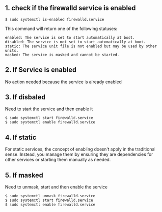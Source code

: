 ## 1. check if the firewalld service is enabled
    $ sudo systemctl is-enabled firewalld.service

This command will return one of the following statuses:

    enabled: The service is set to start automatically at boot.
    disabled: The service is not set to start automatically at boot.
    static: The service unit file is not enabled but may be used by other units.
    masked: The service is masked and cannot be started.
    
## 2. If Service is enabled
No action needed because the service is already enabled

## 3. If disbaled
Need to start the service and then enable it

    $ sudo systemctl start firewalld.service
    $ sudo systemctl enable firewalld.service

## 4. If static
For static services, the concept of enabling doesn't apply in the traditional sense. Instead, you manage them by ensuring they are dependencies for other services or starting them manually as needed.

## 5. If masked
Need to unmask, start and then enable the service

    $ sudo systemctl unmask firewalld.service
    $ sudo systemctl start firewalld.service
    $ sudo systemctl enable firewalld.service
